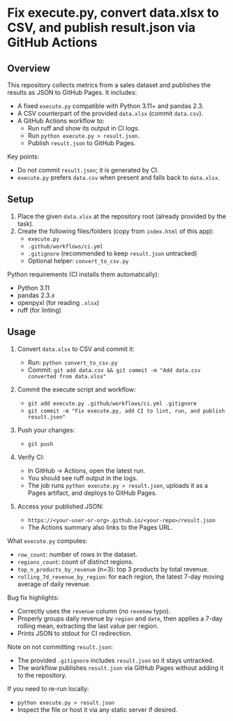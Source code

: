 # Fix execute.py, convert data.xlsx to CSV, and publish result.json via GitHub Actions

## Overview

This repository collects metrics from a sales dataset and publishes the results as JSON to GitHub Pages. It includes:

- A fixed `execute.py` compatible with Python 3.11+ and pandas 2.3.
- A CSV counterpart of the provided `data.xlsx` (commit `data.csv`).
- A GitHub Actions workflow to:
  - Run ruff and show its output in CI logs.
  - Run `python execute.py > result.json`.
  - Publish `result.json` to GitHub Pages.

Key points:
- Do not commit `result.json`; it is generated by CI.
- `execute.py` prefers `data.csv` when present and falls back to `data.xlsx`.

## Setup

1. Place the given `data.xlsx` at the repository root (already provided by the task).
2. Create the following files/folders (copy from `index.html` of this app):
   - `execute.py`
   - `.github/workflows/ci.yml`
   - `.gitignore` (recommended to keep `result.json` untracked)
   - Optional helper: `convert_to_csv.py`

Python requirements (CI installs them automatically):
- Python 3.11
- pandas 2.3.x
- openpyxl (for reading `.xlsx`)
- ruff (for linting)

## Usage

1. Convert `data.xlsx` to CSV and commit it:
   - Run: `python convert_to_csv.py`
   - Commit: `git add data.csv && git commit -m "Add data.csv converted from data.xlsx"`

2. Commit the execute script and workflow:
   - `git add execute.py .github/workflows/ci.yml .gitignore`
   - `git commit -m "Fix execute.py, add CI to lint, run, and publish result.json"`

3. Push your changes:
   - `git push`

4. Verify CI:
   - In GitHub → Actions, open the latest run.
   - You should see ruff output in the logs.
   - The job runs `python execute.py > result.json`, uploads it as a Pages artifact, and deploys to GitHub Pages.

5. Access your published JSON:
   - `https://<your-user-or-org>.github.io/<your-repo>/result.json`
   - The Actions summary also links to the Pages URL.

What `execute.py` computes:
- `row_count`: number of rows in the dataset.
- `regions_count`: count of distinct regions.
- `top_n_products_by_revenue` (n=3): top 3 products by total revenue.
- `rolling_7d_revenue_by_region`: for each region, the latest 7-day moving average of daily revenue.

Bug fix highlights:
- Correctly uses the `revenue` column (no `revenew` typo).
- Properly groups daily revenue by `region` and `date`, then applies a 7-day rolling mean, extracting the last value per region.
- Prints JSON to stdout for CI redirection.

Note on not committing `result.json`:
- The provided `.gitignore` includes `result.json` so it stays untracked.
- The workflow publishes `result.json` via GitHub Pages without adding it to the repository.

If you need to re-run locally:
- `python execute.py > result.json`
- Inspect the file or host it via any static server if desired.